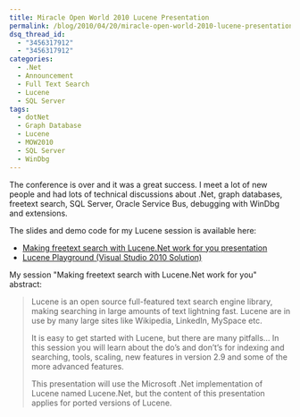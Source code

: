 ```yaml
---
title: Miracle Open World 2010 Lucene Presentation
permalink: /blog/2010/04/20/miracle-open-world-2010-lucene-presentation/
dsq_thread_id:
  - "3456317912"
  - "3456317912"
categories:
  - .Net
  - Announcement
  - Full Text Search
  - Lucene
  - SQL Server
tags:
  - dotNet
  - Graph Database
  - Lucene
  - MOW2010
  - SQL Server
  - WinDbg
---
```

The conference is over and it was a great success. I meet a lot of new people and had lots of technical discussions about .Net, graph databases, freetext search, SQL Server, Oracle Service Bus, debugging with WinDbg and extensions.

The slides and demo code for my Lucene session is available here:

* [Making freetext search with Lucene.Net work for you presentation](/wp-content/uploads/Making-freetext-search-with-Lucene.Net-work-for-you.pdf "Making freetext search with Lucene.Net work for you presentation")
* [Lucene Playground (Visual Studio 2010 Solution)](/wp-content/uploads/LucenePlayground.zip)

My session "Making freetext search with Lucene.Net work for you" abstract:

> Lucene is an open source full-featured text search engine library, making searching in large amounts of text lightning fast. Lucene are in use by many large sites like Wikipedia, LinkedIn, MySpace etc.
>
> It is easy to get started with Lucene, but there are many pitfalls… In this session you will learn about the do’s and don’t’s for indexing and searching, tools, scaling, new features in version 2.9 and some of the more advanced features.
>
> This presentation will use the Microsoft .Net implementation of Lucene named Lucene.Net, but the content of this presentation applies for ported versions of Lucene.
